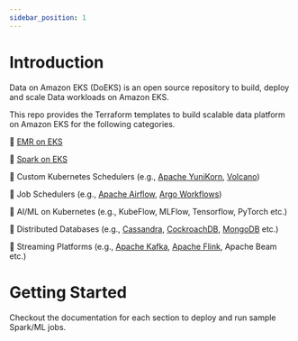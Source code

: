 ```yaml
---
sidebar_position: 1
---
```


# Introduction

Data on Amazon EKS (DoEKS) is an open source repository to build, deploy and scale Data workloads on Amazon EKS.

This repo provides the Terraform templates to build scalable data platform on Amazon EKS for the following categories.


🚀 [EMR on EKS](https://docs.aws.amazon.com/emr/latest/EMR-on-EKS-DevelopmentGuide/emr-eks.html)

🚀 [Spark on EKS](https://spark.apache.org/docs/latest/running-on-kubernetes.html)

🚀 Custom Kubernetes Schedulers (e.g., [Apache YuniKorn](https://yunikorn.apache.org/), [Volcano](https://volcano.sh/en/))

🚀 Job Schedulers (e.g., [Apache Airflow](https://airflow.apache.org/), [Argo Workflows](https://argoproj.github.io/argo-workflows/))

🚀 AI/ML on Kubernetes (e.g., KubeFlow, MLFlow, Tensorflow, PyTorch etc.)

🚀 Distributed Databases (e.g., [Cassandra](https://cassandra.apache.org/_/blog/Cassandra-on-Kubernetes-A-Beginners-Guide.html), [CockroachDB](https://github.com/cockroachdb/cockroach-operator), [MongoDB](https://github.com/mongodb/mongodb-kubernetes-operator) etc.)

🚀 Streaming Platforms (e.g., [Apache Kafka](https://github.com/apache/kafka), [Apache Flink](https://github.com/apache/flink), Apache Beam etc.)

# Getting Started

Checkout the documentation for each section to deploy and run sample Spark/ML jobs.
